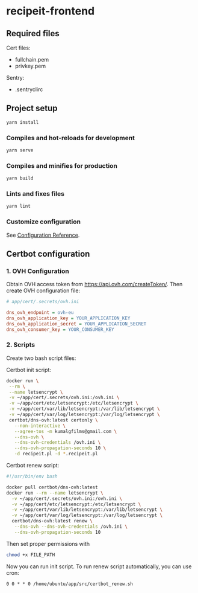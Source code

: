 # recipeit-frontend

## Required files

Cert files:

- fullchain.pem
- privkey.pem

Sentry:

- .sentryclirc

## Project setup

```sh
yarn install
```

### Compiles and hot-reloads for development

```sh
yarn serve
```

### Compiles and minifies for production

```sh
yarn build
```

### Lints and fixes files

```sh
yarn lint
```

### Customize configuration

See [Configuration Reference](https://cli.vuejs.org/config/).

## Certbot configuration

### 1. OVH Configuration

Obtain OVH access token from https://api.ovh.com/createToken/. Then create OVH configuration file:

```ini
# app/cert/.secrets/ovh.ini

dns_ovh_endpoint = ovh-eu
dns_ovh_application_key = YOUR_APPLICATION_KEY
dns_ovh_application_secret = YOUR_APPLICATION_SECRET
dns_ovh_consumer_key = YOUR_CONSUMER_KEY
```

### 2. Scripts

Create two bash script files:

Certbot init script:
```sh
docker run \
 --rm \
 --name letsencrypt \
 -v ~/app/cert/.secrets/ovh.ini:/ovh.ini \
 -v ~/app/cert/etc/letsencrypt:/etc/letsencrypt \
 -v ~/app/cert/var/lib/letsencrypt:/var/lib/letsencrypt \
 -v ~/app/cert/var/log/letsencrypt:/var/log/letsencrypt \
 certbot/dns-ovh:latest certonly \
   --non-interactive \
   --agree-tos -m kumalgfilms@gmail.com \
   --dns-ovh \
   --dns-ovh-credentials /ovh.ini \
   --dns-ovh-propagation-seconds 10 \
   -d recipeit.pl -d *.recipeit.pl 
```

Certbot renew script:
```sh
#!/usr/bin/env bash

docker pull certbot/dns-ovh:latest
docker run --rm --name letsencrypt \
  -v ~/app/cert/.secrets/ovh.ini:/ovh.ini \
  -v ~/app/cert/etc/letsencrypt:/etc/letsencrypt \
  -v ~/app/cert/var/lib/letsencrypt:/var/lib/letsencrypt \
  -v ~/app/cert/var/log/letsencrypt:/var/log/letsencrypt \
  certbot/dns-ovh:latest renew \
   --dns-ovh --dns-ovh-credentials /ovh.ini \
   --dns-ovh-propagation-seconds 10
```

Then set proper permissions with
```sh
chmod +x FILE_PATH
```

Now you can run init script. To run renew script automatically, you can use cron:

```
0 0 * * 0 /home/ubuntu/app/src/certbot_renew.sh
```
